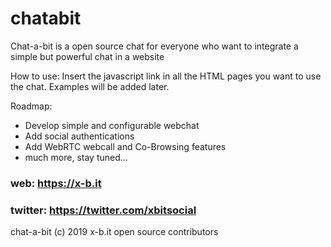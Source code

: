# chatabit
Chat-a-bit is a open source chat for everyone who want to integrate a simple but powerful chat in a website

How to use:
Insert the javascript link in all the HTML pages you want to use the chat. Examples will be added later.

Roadmap:
- Develop simple and configurable webchat
- Add social authentications
- Add WebRTC webcall and Co-Browsing features
- much more, stay tuned...

### web: https://x-b.it
### twitter: https://twitter.com/xbitsocial

chat-a-bit (c) 2019 x-b.it open source contributors

